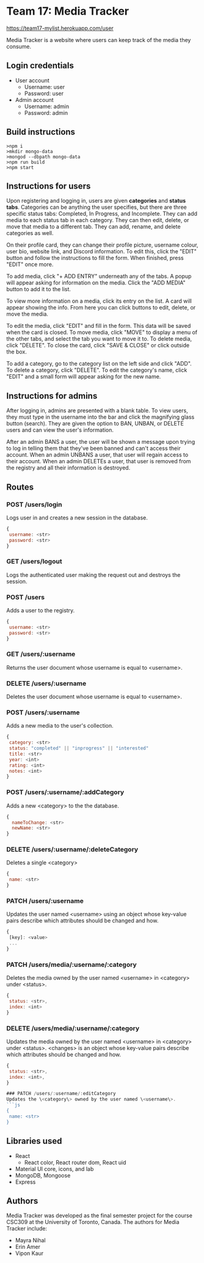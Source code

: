 # Team 17: Media Tracker

https://team17-mylist.herokuapp.com/user

Media Tracker is a website where users can keep track of the media they consume.


## Login credentials
* User account
  * Username: user
  * Password: user
* Admin account
  * Username: admin
  * Password: admin


## Build instructions
```
>npm i
>mkdir mongo-data
>mongod --dbpath mongo-data
>npm run build
>npm start
```

## Instructions for users

Upon registering and logging in, users are given **categories** and **status tabs**. Categories can be anything the user specifies, but there are three specific status tabs: Completed, In Progress, and Incomplete. They can add media to each status tab in each category. They can then edit, delete, or move that media to a different tab. They can add, rename, and delete categories as well.

On their profile card, they can change their profile picture, username colour, user bio, website link, and Discord information. To edit this, click the "EDIT" button and follow the instructions to fill the form. When finished, press "EDIT" once more.

To add media, click "+ ADD ENTRY" underneath any of the tabs. A popup will appear asking for information on the media. Click the "ADD MEDIA" button to add it to the list.

To view more information on a media, click its entry on the list. A card will appear showing the info. From here you can click buttons to edit, delete, or move the media.

To edit the media, click "EDIT" and fill in the form. This data will be saved when the card is closed. To move media, click "MOVE" to display a menu of the other tabs, and select the tab you want to move it to. To delete media, click "DELETE". To close the card, click "SAVE & CLOSE" or click outside the box.

To add a category, go to the category list on the left side and click "ADD". To delete a category, click "DELETE". To edit the category's name, click "EDIT" and a small form will appear asking for the new name.

## Instructions for admins

After logging in, admins are presented with a blank table. To view users, they must type in the username into the bar and click the magnifying glass button (search). They are given the option to BAN, UNBAN, or DELETE users and can view the user's information.

After an admin BANS a user, the user will be shown a message upon trying to log in telling them that they've been banned and can't access their account. When an admin UNBANS a user, that user will regain access to their account. When an admin DELETEs a user, that user is removed from the registry and all their information is destroyed.


## Routes

### POST /users/login
Logs user in and creates a new session in the database.
```js
{
 username: <str>
 password: <str>
}
```

### GET /users/logout
Logs the authenticated user making the request out and destroys the session.

### POST /users
Adds a user to the registry.
```js
{
 username: <str>
 password: <str>
}
```

### GET /users/:username
Returns the user document whose username is equal to \<username\>.

### DELETE /users/:username
Deletes the user document whose username is equal to \<username\>.

### POST /users/:username
Adds a new media to the user's collection.
```js
{
 category: <str>
 status: "completed" || "inprogress" || "interested"
 title: <str>
 year: <int>
 rating: <int>
 notes: <int>
}
```
### POST /users/:username/:addCategory
Adds a new \<category\> to the the database.
```js
{
  nameToChange: <str> 
  newName: <str>
}
```

### DELETE /users/:username/:deleteCategory
Deletes a single \<category\>
```js
{
 name: <str>
}
```

### PATCH /users/:username
Updates the user named \<username\> using an object whose key-value pairs describe which attributes should be changed and how.
```js
{
 [key]: <value>
 ...
}
```

### PATCH /users/media/:username/:category
Deletes the media owned by the user named \<username\> in \<category\> under \<status\>.
```js
{
 status: <str>,
 index: <int>
}
```

### DELETE /users/media/:username/:category
Updates the media owned by the user named \<username\> in \<category\> under \<status\>. \<changes\> is an object whose key-value pairs describe which attributes should be changed and how.
```js
{
 status: <str>,
 index: <int>,
}

### PATCH /users/:username/:editCategory
Updates the \<category\> owned by the user named \<username\>. 
```js
{
 name: <str>
}
```


## Libraries used
* React
  * React color, React router dom, React uid 
* Material UI core, icons, and lab
* MongoDB, Mongoose
* Express

## Authors
Media Tracker was developed as the final semester project for the course CSC309 at the University of Toronto, Canada. The authors for Media Tracker include:
* Mayra Nihal
* Erin Amer
* Vipon Kaur
